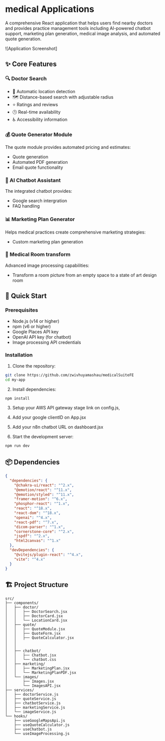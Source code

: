 # medical Applications

A comprehensive React application that helps users find nearby doctors and provides practice management tools including AI-powered chatbot support, marketing plan generation, medical image analysis, and automated quote generation.

![Application Screenshot]

## ✨ Core Features

### 🔍 Doctor Search
- 📍 Automatic location detection
- 🗺️ Distance-based search with adjustable radius
- ⭐ Ratings and reviews
- 🕒 Real-time availability
- ♿ Accessibility information

### 💰 Quote Generator Module
The quote module provides automated pricing and estimates:
- Quote generation
- Automated PDF generation
- Email quote functionality


### 🤖 AI Chatbot Assistant
The integrated chatbot provides:
- Google search intergration
- FAQ handling


### 📊 Marketing Plan Generator
Helps medical practices create comprehensive marketing strategies:
- Custom marketing plan generation

### 🔬 Medical Room transform
Advanced image processing capabilities:
- Transform a room picture from an empty space to a state of art design room


## 🚀 Quick Start

### Prerequisites
- Node.js (v14 or higher)
- npm (v6 or higher)
- Google Places API key
- OpenAI API key (for chatbot)
- Image processing API credentials

### Installation

1. Clone the repository:
```bash
git clone https://github.com/zwivhuyamashau/medicalSuiteFE
cd my-app
```

2. Install dependencies:
```bash
npm install
```

3. Setup your AWS API gateway stage link on config.js,
4. Add your google clientID on App.jsx
5. Add your n8n chatbot URL on dashboard.jsx


6. Start the development server:
```bash
npm run dev
```

## 📦 Dependencies

```json
{
  "dependencies": {
    "@chakra-ui/react": "^2.x",
    "@emotion/react": "^11.x",
    "@emotion/styled": "^11.x",
    "framer-motion": "^6.x",
    "phosphor-react": "^1.x",
    "react": "^18.x",
    "react-dom": "^18.x",
    "openai": "^4.x",
    "react-pdf": "^7.x",
    "dicom-parser": "^1.x",
    "cornerstone-core": "^2.x",
    "jspdf": "^2.x",
    "html2canvas": "^1.x"
  },
  "devDependencies": {
    "@vitejs/plugin-react": "^4.x",
    "vite": "^4.x"
  }
}
```

## 🏗️ Project Structure

```
src/
├── components/
│   ├── doctor/
│   │   ├── DoctorSearch.jsx
│   │   ├── DoctorCard.jsx
│   │   └── LocationCard.jsx
│   ├── quote/
│   │   ├── QuoteModule.jsx
│   │   ├── QuoteForm.jsx
│   │   ├── QuoteCalculator.jsx
│   │   
│   │   
│   ├── chatbot/
│   │   ├── Chatbot.jsx
│   │   └── chatbot.css
│   ├── marketing/
│   │   ├── MarketingPlan.jsx
│   │   └── MarketingPlanPDF.jsx
│   └── images/
│       ├── Images.jsx
│       └── ImagesAPI.jsx
├── services/
│   ├── doctorService.js
│   ├── quoteService.js
│   ├── chatbotService.js
│   ├── marketingService.js
│   └── imageService.js
└── hooks/
    ├── useGoogleMapsApi.js
    ├── useQuoteCalculator.js
    ├── useChatbot.js
    └── useImageProcessing.js


